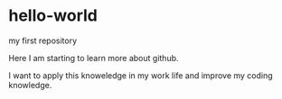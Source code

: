 # hello-world
my first repository

Here I am starting to learn more about github.

I want to apply this knoweledge in my work life and improve my coding knowledge.
